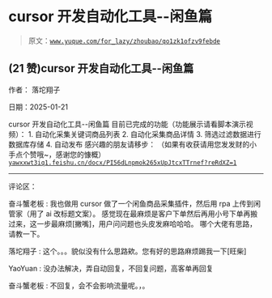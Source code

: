 # cursor 开发自动化工具--闲鱼篇

> 原文：[`www.yuque.com/for_lazy/zhoubao/qo1zk1ofzv9febde`](https://www.yuque.com/for_lazy/zhoubao/qo1zk1ofzv9febde)

## (21 赞)cursor 开发自动化工具--闲鱼篇

作者： 落坨翔子

日期：2025-01-21

cursor 开发自动化工具--闲鱼篇 目前已完成的功能（功能展示请看脚本演示视频）： 1. 自动化采集关键词商品列表 2. 自动化采集商品详情 3. 筛选过滤数据进行数据库存储 4. 自动发布 感兴趣的朋友请移步：
（如果有收获请用您发发财的小手点个赞哦~，感谢您的慷概）[`yawxxwt3iq1.feishu.cn/docx/PI56dLnpmok265xUpJtcxTTrnef?reRdXZ=1`](https://yawxxwt3iq1.feishu.cn/docx/PI56dLnpmok265xUpJtcxTTrnef?reRdXZ=1)

* * *

评论区：

奋斗蟹老板 : 我也做用 cursor 做了一个闲鱼商品采集插件，然后用 rpa 上传到闲管家（用了 ai 改标题文案）。
感觉现在最麻烦是客户下单然后再用小号下单再搬过来，这一步最麻烦[撇嘴]，用户问问题也头皮发麻哈哈哈。 哪个大佬有思路，请教一下。

落坨翔子 : 这个。。。貌似没有什么思路欸。您有好的思路麻烦踢我一下[旺柴]

YaoYuan : 没办法解决，弄自动回复，不回复问题，高客单再回复

奋斗蟹老板 : 不回复，会不会影响流量呢。，。